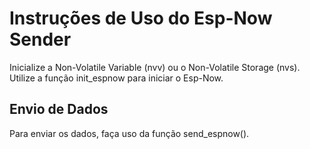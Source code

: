 # Instruções de Uso do Esp-Now Sender

Inicialize a Non-Volatile Variable (nvv) ou o Non-Volatile Storage (nvs).
Utilize a função init_espnow para iniciar o Esp-Now.

## Envio de Dados

Para enviar os dados, faça uso da função send_espnow().